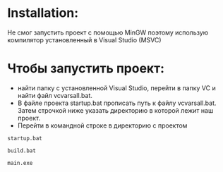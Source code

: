 # Installation:
Не смог запустить проект с помощью MinGW поэтому использую компилятор установленный в Visual Studio (MSVC)

# Чтобы запустить проект:
* найти папку с установленной Visual Studio, перейти в папку VC и найти файл vcvarsall.bat. 
* В файле проекта startup.bat прописать путь к файлу vcvarsall.bat. Затем строчкой ниже указать директорию в которой лежит наш проект. 
* Перейти в командной строке в директорию с проектом
```
startup.bat
```
```
build.bat
```
```
main.exe
```
